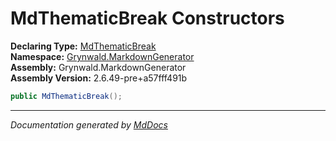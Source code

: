 ﻿<!--  
  <auto-generated>   
    The contents of this file were generated by a tool.  
    Changes to this file may be list if the file is regenerated  
  </auto-generated>   
-->

# MdThematicBreak Constructors

**Declaring Type:** [MdThematicBreak](../index.md)  
**Namespace:** [Grynwald.MarkdownGenerator](../../index.md)  
**Assembly:** Grynwald.MarkdownGenerator  
**Assembly Version:** 2.6.49\-pre+a57fff491b

```csharp
public MdThematicBreak();
```
___

*Documentation generated by [MdDocs](https://github.com/ap0llo/mddocs)*
